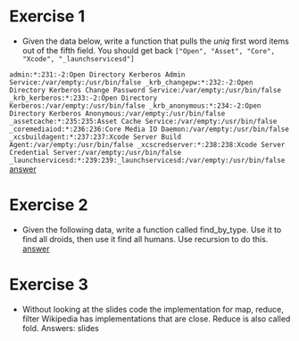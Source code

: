 # Exercise 1
* Given the data below, write a function that pulls the _uniq_  first word
  items out of the fifth field. You should get back
  `
  ["Open", "Asset", "Core", "Xcode", "_launchservicesd"]
  `

`
admin:*:231:-2:Open Directory Kerberos Admin Service:/var/empty:/usr/bin/false
_krb_changepw:*:232:-2:Open Directory Kerberos Change Password Service:/var/empty:/usr/bin/false
_krb_kerberos:*:233:-2:Open Directory Kerberos:/var/empty:/usr/bin/false
_krb_anonymous:*:234:-2:Open Directory Kerberos Anonymous:/var/empty:/usr/bin/false
_assetcache:*:235:235:Asset Cache Service:/var/empty:/usr/bin/false
_coremediaiod:*:236:236:Core Media IO Daemon:/var/empty:/usr/bin/false
_xcsbuildagent:*:237:237:Xcode Server Build Agent:/var/empty:/usr/bin/false
_xcscredserver:*:238:238:Xcode Server Credential Server:/var/empty:/usr/bin/false
_launchservicesd:*:239:239:_launchservicesd:/var/empty:/usr/bin/false
`
[answer](https://github.com/MonkeyIsNull/fpexer)

# Exercise 2

* Given the following data, write a function called find_by_type.
  Use it to find all droids, then use it find all humans. Use recursion to do this.
  [answer](https://github.com/MonkeyIsNull/fpexer)

# Exercise 3 

* Without looking at the slides code the implementation for map, reduce, filter
  Wikipedia has implementations that are close. Reduce is also called fold.
  Answers: slides 

